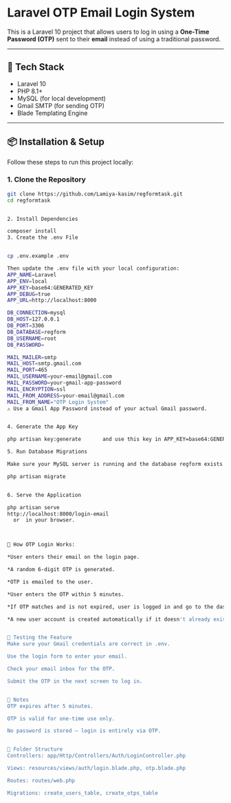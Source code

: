 # Laravel OTP Email Login System

This is a Laravel 10 project that allows users to log in using a **One-Time Password (OTP)** sent to their **email** instead of using a traditional password.

---
## 🔧 Tech Stack

- Laravel 10
- PHP 8.1+
- MySQL (for local development)
- Gmail SMTP (for sending OTP)
- Blade Templating Engine

---

## 📦 Installation & Setup

Follow these steps to run this project locally:

### 1. Clone the Repository

```bash
git clone https://github.com/Lamiya-kasim/regformtask.git
cd regformtask


2. Install Dependencies

composer install
3. Create the .env File


cp .env.example .env

Then update the .env file with your local configuration:
APP_NAME=Laravel
APP_ENV=local
APP_KEY=base64:GENERATED_KEY
APP_DEBUG=true
APP_URL=http://localhost:8000

DB_CONNECTION=mysql
DB_HOST=127.0.0.1
DB_PORT=3306
DB_DATABASE=regform
DB_USERNAME=root
DB_PASSWORD=

MAIL_MAILER=smtp
MAIL_HOST=smtp.gmail.com
MAIL_PORT=465
MAIL_USERNAME=your-email@gmail.com
MAIL_PASSWORD=your-gmail-app-password
MAIL_ENCRYPTION=ssl
MAIL_FROM_ADDRESS=your-email@gmail.com
MAIL_FROM_NAME="OTP Login System"
⚠️ Use a Gmail App Password instead of your actual Gmail password.


4. Generate the App Key

php artisan key:generate       and use this key in APP_KEY=base64:GENERATED_KEY

5. Run Database Migrations

Make sure your MySQL server is running and the database regform exists. 

php artisan migrate


6. Serve the Application

php artisan serve
http://localhost:8000/login-email
  or  in your browser.



🔐 How OTP Login Works:

*User enters their email on the login page.

*A random 6-digit OTP is generated.

*OTP is emailed to the user.

*User enters the OTP within 5 minutes.

*If OTP matches and is not expired, user is logged in and go to the dashboard

*A new user account is created automatically if it doesn't already exist.


🧪 Testing the Feature
Make sure your Gmail credentials are correct in .env.

Use the login form to enter your email.

Check your email inbox for the OTP.

Submit the OTP in the next screen to log in.


📌 Notes
OTP expires after 5 minutes.

OTP is valid for one-time use only.

No password is stored — login is entirely via OTP.


📁 Folder Structure
Controllers: app/Http/Controllers/Auth/LoginController.php

Views: resources/views/auth/login.blade.php, otp.blade.php

Routes: routes/web.php

Migrations: create_users_table, create_otps_table

